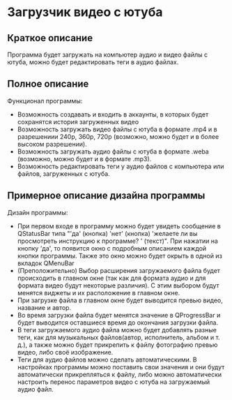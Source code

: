# Загрузчик видео с ютуба

## Краткое описание

Программа будет загружать на компьютер аудио и видео файлы с ютуба, можно будет редактировать теги в аудио файлах.

## Полное описание

Функционал программы:
* Возможность создавать и входить в аккаунты, в которых будет сохранятся история загруженных видео
* Возможность загружать видео файлы с ютуба в формате .mp4 и в разрешениии 240p, 360p, 720p (возможно, можно будет и в более высоком разрешении). 
* Возможность загружать аудио файлы с ютуба в формате .weba (возможно, можно будет и в формате .mp3).
* Возможность редактировать теги у аудио файлов с компьютера или файлов, загруженных с ютуба.

## Примерное описание дизайна программы

Дизайн программы:
* При первом входе в программу можно будет увидеть сообщение в QStatusBar типа "'да' (кнопка) 'нет' (кнопка) 'желаете ли вы просмотреть инструкцию к программе? ' (текст)". При нажатии на кнопку 'да', то появится окно с подробным описанием каждой кнопки программы. Также это окно можно будет окрыть в одной из вкладок QMenuBar
* (Преположительно) Выбор расширения загружаемого файла будет происходить в главном окне (так как для формата аудио и для формата видео будут некоторые различия). С этим выбором будут менятся виджеты и их расположение в главном окне. 
* При загрузке файла в главном окне будет выводится превью видео, название и автор. 
* Во время загрузки файла будет менятся значение в QProgressBar и будет выводится оставшиеся время до окончания загрузки файла. 
* В теги загружаемого аудио файла можно будет добавлять разные теги, как для музыкальных файлов(автор, исполнитель, альбом и т. д.), а также можно будет прикрепить к файлу фотографию превью видео, либо своё изображение.
* Теги для аудио файлов можно сделать автоматическими. В настройках программы можно поставить свои значения и они будут автоматически прикрепляться к файлу, либо можно автоматически настроить перенос параметров видео с ютуба на загружаемый аудио файл. 

 


